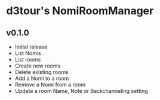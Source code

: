 # d3tour's NomiRoomManager

## v0.1.0

* Initial release
* List Nomis
* List rooms
* Create new rooms
* Delete existing rooms
* Add a Nomi to a room
* Remove a Nomi from a room
* Update a room Name, Note or Backchanneling setting
